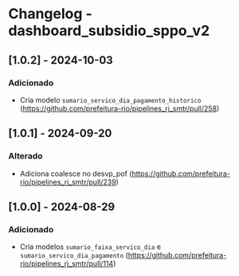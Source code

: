 # Changelog - dashboard_subsidio_sppo_v2

## [1.0.2] - 2024-10-03

### Adicionado

- Cria modelo `sumario_servico_dia_pagamento_historico` (https://github.com/prefeitura-rio/pipelines_rj_smtr/pull/258)

## [1.0.1] - 2024-09-20

### Alterado

- Adiciona coalesce no desvp_pof (https://github.com/prefeitura-rio/pipelines_rj_smtr/pull/239)

## [1.0.0] - 2024-08-29

### Adicionado

- Cria modelos `sumario_faixa_servico_dia` e `sumario_servico_dia_pagamento` (https://github.com/prefeitura-rio/pipelines_rj_smtr/pull/114)